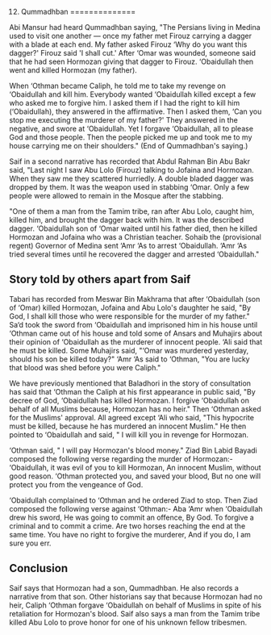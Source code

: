 12. Qummadhban
==============

Abi Mansur had heard Qummadhban saying, "The Persians living in Medina
used to visit one another — once my father met Firouz carrying a dagger
with a blade at each end. My father asked Firouz ‘Why do you want this
dagger?' Firouz said 'I shall cut.' After ‘Omar was wounded, someone
said that he had seen Hormozan giving that dagger to Firouz. ‘Obaidullah
then went and killed Hormozan (my father).

When ‘Othman became Caliph, he told me to take my revenge on ‘Obaidullah
and kill him. Everybody wanted ‘Obaidullah killed except a few who asked
me to forgive him. I asked them if I had the right to kill him
(‘Obaidullah), they answered in the affirmative. Then I asked them, ‘Can
you stop me executing the murderer of my father?' They answered in the
negative, and swore at ‘Obaidullah. Yet I forgave ‘Obaidullah, all to
please God and those people. Then the people picked me up and took me to
my house carrying me on their shoulders." (End of Qummadhban's saying.)

Saif in a second narrative has recorded that Abdul Rahman Bin Abu Bakr
said, "Last night I saw Abu Lolo (Firouz) talking to Jofaina and
Hormozan. When they saw me they scattered hurriedly. A double bladed
dagger was dropped by them. It was the weapon used in stabbing ‘Omar.
Only a few people were allowed to remain in the Mosque after the
stabbing.

"One of them a man from the Tamim tribe, ran after Abu Lolo, caught him,
killed him, and brought the dagger back with him. It was the described
dagger. ‘Obaidullah son of ‘Omar waited until his father died, then he
killed Hormozan and Jofaina who was a Christian teacher. Sohaib the
(provisional regent) Governor of Medina sent ‘Amr ‘As to arrest
‘Obaidullah. ‘Amr ‘As tried several times until he recovered the dagger
and arrested ‘Obaidullah."

Story told by others apart from Saif
------------------------------------

Tabari has recorded from Meswar Bin Makhrama that after ‘Obaidullah (son
of ‘Omar) killed Hormozan, Jofaina and Abu Lolo's daughter he said, "By
God, I shall kill those who were responsible for the murder of my
father." Sa‘d took the sword from ‘Obaidullah and imprisoned him in his
house until ‘Othman came out of his house and told some of Ansars and
Muhajirs about their opinion of ‘Obaidullah as the murderer of innocent
people. ‘Ali said that he must be killed. Some Muhajirs said, "‘Omar was
murdered yesterday, should his son be killed today?" ‘Amr ‘As said to
‘Othman, "You are lucky that blood was shed before you were Caliph."

We have previously mentioned that Baladhori in the story of consultation
has said that ‘Othman the Caliph at his first appearance in public said,
"By decree of God, ‘Obaidullah has killed Hormozan. I forgive
‘Obaidullah on behalf of all Muslims because, Hormozan has no heir."
Then ‘Othman asked for the Muslims' approval. All agreed except ‘Ali who
said, "This hypocrite must be killed, because he has murdered an
innocent Muslim." He then pointed to ‘Obaidullah and said, " I will kill
you in revenge for Hormozan.

‘Othman said, " I will pay Hormozan's blood money." Ziad Bin Labid
Bayadi composed the following verse regarding the murder of Hormozan:-
‘Obaidullah, it was evil of you to kill Hormozan, An innocent Muslim,
without good reason. ‘Othman protected you, and saved your blood, But no
one will protect you from the vengeance of God.

‘Obaidullah complained to ‘Othman and he ordered Ziad to stop. Then Ziad
composed the following verse against ‘Othman:- Aba ‘Amr when ‘Obaidullah
drew his sword, He was going to commit an offence, By God. To forgive a
criminal and to commit a crime. Are two horses reaching the end at the
same time. You have no right to forgive the murderer, And if you do, I
am sure you err.

Conclusion
----------

Saif says that Hormozan had a son, Qummadhban. He also records a
narrative from that son. Other historians say that because Hormozan had
no heir, Caliph ‘Othman forgave ‘Obaidullah on behalf of Muslims in
spite of his retaliation for Hormozan's blood. Saif also says a man from
the Tamim tribe killed Abu Lolo to prove honor for one of his unknown
fellow tribesmen.


